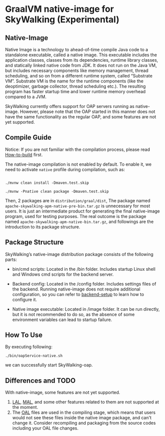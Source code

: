 # GraalVM native-image for SkyWalking (Experimental)

## Native-Image
Native Image is a technology to ahead-of-time compile Java code to a standalone executable, called a native image. 
This executable includes the application classes, classes from its dependencies, runtime library classes, 
and statically linked native code from JDK. It does not run on the Java VM, but includes necessary components like memory management, thread scheduling, and so on from a different runtime system, called “Substrate VM”. 
Substrate VM is the name for the runtime components (like the deoptimizer, garbage collector, thread scheduling etc.).
The resulting program has faster startup time and lower runtime memory overhead compared to a JVM.

SkyWalking currently offers support for OAP servers running as native-image. However, please note that the OAP started in this manner does not have the same functionality as the regular OAP, and some features are not yet supported.

## Compile Guide
Notice: If you are not familiar with the compilation process, please read [How-to-build](https://skywalking.apache.org/docs/main/next/en/guides/how-to-build/) first.

The native-image compilation is not enabled by default. To enable it, we need to activate `native` profile during compilation, such as:

```shell

./mvnw clean install -Dmaven.test.skip

./mvnw -Pnative clean package -Dmaven.test.skip

```

Then, 2 packages are in `distribution/graal/dist`, The package named `apache-skywalking-apm-native-pre-bin.tar.gz` is unnecessary for most users. It is just an intermediate product for generating the final native-image program, used for testing purposes.
The real outcome is the package named `apache-skywalking-apm-native-bin.tar.gz`, and followings are the introduction to its package structure.

## Package Structure

SkyWalking’s native-image distribution package consists of the following parts:

* bin/cmd scripts: Located in the /bin folder. Includes startup Linux shell and Windows cmd scripts for the backend server.

* Backend config: Located in the /config folder. Includes settings files of the backend. Running native-image does not require additional configuration, so you can refer to [backend-setup](https://skywalking.apache.org/docs/main/next/en/setup/backend/backend-setup/) to learn how to configure it.

* Native image executable: Located in /image folder. It can be run directly, but it is not recommended to do so, as the absence of some environment variables can lead to startup failure. 

## How To Use
By executing following:

```shell
./bin/oapService-native.sh 
```
we can successfully start SkyWalking-oap.

## Differences and TODO
With native-image, some features are not yet supported.

1. [LAL](https://skywalking.apache.org/docs/main/next/en/concepts-and-designs/lal/), [MAL](https://skywalking.apache.org/docs/main/next/en/concepts-and-designs/mal/), and some other features related to them are not supported at the moment.
2. The [OAL](https://skywalking.apache.org/docs/main/next/en/concepts-and-designs/oal/) files are used in the compiling stage, which means that users would not see these files inside the native image package, and can't change it. Consider recompiling and packaging from the source codes including your OAL file changes.